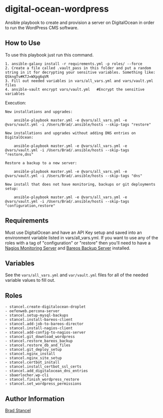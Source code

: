 digital-ocean-wordpress
=========

Ansible playbook to create and provision a server on DigitalOcean in order to run the WordPress CMS software.


How to Use
------------

To use this playbook just run this command.

	1. ansible-galaxy install -r requirements.yml -p roles/ --force
	2. Create a file called .vault_pass in this folder and put a random string in it for decrypting your sensitive variables. Something like: QSkngTv#KTJ=WXpg6qVR
	3. Fill out needed variables in vars/all_vars.yml and vars/vault.yml files
	4. ansible-vault encrypt vars/vault.yml   #Encrypt the sensitive variables

Execution: 

	New installations and upgrades:	
	
```
	ansible-playbook master.yml -e @vars/all_vars.yml -e @vars/vault.yml -i /Users/Brad/.ansible/hosts --skip-tags "restore"
```

	New installations and upgrades without adding DNS entries on DigitalOcean:
			
```
	ansible-playbook master.yml -e @vars/all_vars.yml -e @vars/vault.yml -i /Users/Brad/.ansible/hosts --skip-tags "restore,dns"
```
		
	Restore a backup to a new server:
	
```
	ansible-playbook master.yml -e @vars/all_vars.yml -e @vars/vault.yml -i /Users/Brad/.ansible/hosts --skip-tags "dns"
```

	New install that does not have monitoring, backups or git deployments setup:	
	
```
	ansible-playbook master.yml -e @vars/all_vars.yml -e @vars/vault.yml -i /Users/Brad/.ansible/hosts --skip-tags "configuration,restore"
```



Requirements
------------

Must use DigitalOcean and have an API Key setup and saved into an environment variable listed in vars/all_vars.yml. If you want to use any of the roles with a tag of "configuration" or "restore" then you'll need to have a [Nagios Monitoring Server](https://www.nagios.org/projects/nagios-core/) and [Bareos Backup Server](http://www.bareos.org/en/) installed.

Variables
------------

See the `vars/all_vars.yml` and `var/vault.yml` files for all of the needed variable values to fill out.


Roles
------------

	- stancel.create-digitalocean-droplet
	- oefenweb.percona-server
	- stancel.setup-mysql-backups
	- stancel.install-bareos-client
	- stancel.add-job-to-bareos-director
	- stancel.install-nagios-client
	- stancel.add-config-to-nagios-server
	- stancel.git_download_wordpress
	- stancel.restore_bareos_backup
	- stancel.restore_db_and_files
	- stancel.git_deploy_setup 
	- stancel.nginx_install
	- stancel.nginx_site_setup
	- stancel.certbot_install 
	- stancel.install_certbot_ssl_certs
	- stancel.add_digitalocean_dns_entries
	- sbaerlocher.wp-cli
	- stancel.finish_wordpress_restore
	- stancel.set_wordpress_permissions



Author Information
------------------

[Brad Stancel](https://github.com/stancel)



